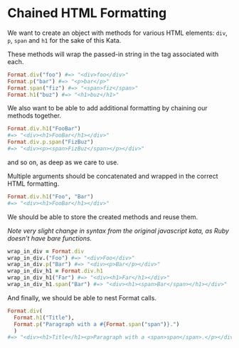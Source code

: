 # Chained HTML Formatting

We want to create an object with methods for various HTML elements: `div`, `p`,
`span` and `h1` for the sake of this Kata.

These methods will wrap the passed-in string in the tag associated with each.

```ruby
Format.div("foo") #=> "<div>foo</div>"
Format.p("bar") #=> "<p>bar</p>"
Format.span("fiz") #=> "<span>fiz</span>"
Format.h1("buz") #=> "<h1>buz</h1>"
```

We also want to be able to add additional formatting by chaining our methods
together.

```ruby
Format.div.h1("FooBar")
#=> "<div><h1>FooBar</h1></div>"
Format.div.p.span("FizBuz")
#=> "<div><p><span>FizBuz</span></p></div>"
```

and so on, as deep as we care to use.

Multiple arguments should be concatenated and wrapped in the correct HTML
formatting.

```ruby
Format.div.h1("Foo", "Bar")
#=> "<div><h1>FooBar</h1></div>"
```

We should be able to store the created methods and reuse them.

_Note very slight change in syntax from the original javascript kata, as Ruby
doesn’t have bare functions._

```ruby
wrap_in_div = Format.div
wrap_in_div.("Foo") #=> "<div>Foo</div>"
wrap_in_div.p("Bar") #=> "<div><p>Bar</p></div>"
wrap_in_div_h1 = Format.div.h1
wrap_in_div_h1("Far") #=> "<div><h1>Far</h1></div>"
wrap_in_div_h1.span("Bar") #=> "<div><h1><span>Bar</span></h1></div>"
```

And finally, we should be able to nest Format calls.

```ruby
Format.div(
  Format.h1("Title"),
  Format.p("Paragraph with a #{Format.span("span")}.")
  )
#=> "<div><h1>Title</h1><p>Paragraph with a <span>span</span>.</p></div>"
```
